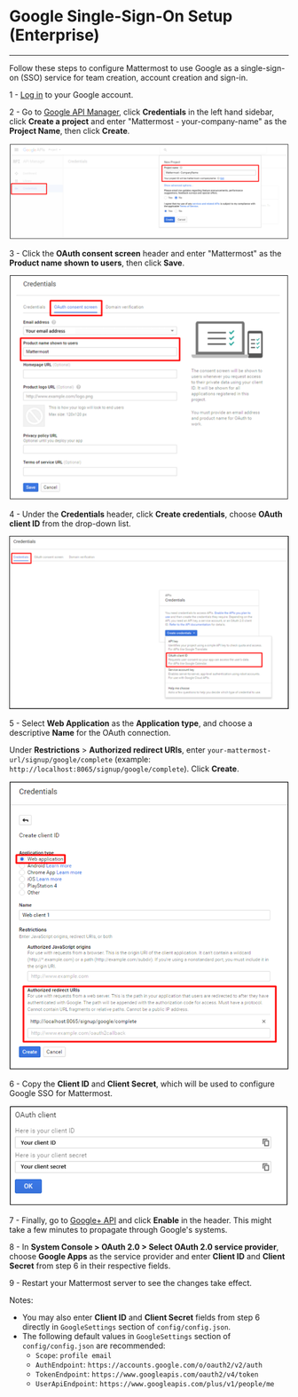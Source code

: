 # Google Single-Sign-On Setup (Enterprise)
___

Follow these steps to configure Mattermost to use Google as a single-sign-on (SSO) service for team creation, account creation and sign-in.

1 - [Log in](https://accounts.google.com/login) to your Google account.

2 - Go to [Google API Manager](https://console.developers.google.com), click **Credentials** in the left hand sidebar, click **Create a project** and enter "Mattermost - your-company-name" as the **Project Name**, then click **Create**.

![google_1_credentials](../../source/images/google_1_credentials.png)

3 - Click the **OAuth consent screen** header and enter "Mattermost" as the **Product name shown to users**, then click **Save**.

![google_2_oauth_consent_screen](../../source/images/google_2_oauth_consent_screen.png)

4 - Under the **Credentials** header, click **Create credentials**, choose **OAuth client ID** from the drop-down list.

![google_3_oauth_client_id](../../source/images/google_3_oauth_client_id.png)

5 - Select **Web Application** as the **Application type**, and choose a descriptive **Name** for the OAuth connection. 

Under **Restrictions** > **Authorized redirect URIs**, enter `your-mattermost-url/signup/google/complete` (example: `http://localhost:8065/signup/google/complete`). Click **Create**.

![google_4_web_app](../../source/images/google_4_web_app.png)

6 - Copy the **Client ID** and **Client Secret**, which will be used to configure Google SSO for Mattermost.

![google_5_client_id_secret](../../source/images/google_5_client_id_secret.PNG)

7 - Finally, go to [Google+ API](https://console.developers.google.com/apis/api/plus/overview) and click **Enable** in the header. This might take a few minutes to propagate through Google's systems.

8 - In **System Console > OAuth 2.0 > Select OAuth 2.0 service provider**, choose **Google Apps** as the service provider and enter **Client ID** and **Client Secret** from step 6 in their respective fields.

9 - Restart your Mattermost server to see the changes take effect.

Notes: 
- You may also enter **Client ID** and **Client Secret** fields from step 6 directly in `GoogleSettings` section of `config/config.json`.
- The following default values in `GoogleSettings` section of `config/config.json` are recommended:
    - `Scope`: `profile email`
    - `AuthEndpoint`: `https://accounts.google.com/o/oauth2/v2/auth` 
    - `TokenEndpoint`: `https://www.googleapis.com/oauth2/v4/token`  
    - `UserApiEndpoint`: `https://www.googleapis.com/plus/v1/people/me`  
